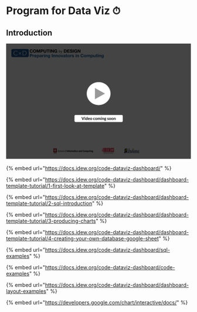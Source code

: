 # Program for Data Viz ⏱

## Introduction

![](../../.gitbook/assets/vidcoming.png)

{% embed url="https://docs.idew.org/code-dataviz-dashboard/" %}

{% embed url="https://docs.idew.org/code-dataviz-dashboard/dashboard-template-tutorial/1-first-look-at-template" %}

{% embed url="https://docs.idew.org/code-dataviz-dashboard/dashboard-template-tutorial/2-sql-introduction" %}

{% embed url="https://docs.idew.org/code-dataviz-dashboard/dashboard-template-tutorial/3-producing-charts" %}

{% embed url="https://docs.idew.org/code-dataviz-dashboard/dashboard-template-tutorial/4-creating-your-own-database-google-sheet" %}

{% embed url="https://docs.idew.org/code-dataviz-dashboard/sql-examples" %}

{% embed url="https://docs.idew.org/code-dataviz-dashboard/code-examples" %}

{% embed url="https://docs.idew.org/code-dataviz-dashboard/dashboard-layout-examples" %}

{% embed url="https://developers.google.com/chart/interactive/docs/" %}



